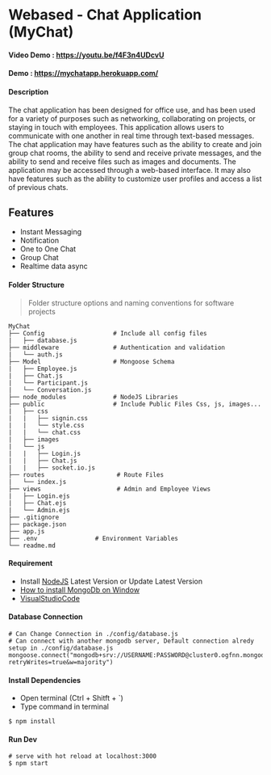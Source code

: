 # Webased - Chat Application (MyChat) 
#### Video Demo : https://youtu.be/f4F3n4UDcvU
#### Demo : https://mychatapp.herokuapp.com/
#### Description
The chat application has been designed for office use, and has been used for a variety of purposes such as networking, collaborating on projects, or staying in touch with employees. This application allows users to communicate with one another in real time through text-based messages. The chat application may have features such as the ability to create and join group chat rooms, the ability to send and receive private messages, and the ability to send and receive files such as images and documents. The application may be accessed through a web-based interface. It may also have features such as the ability to customize user profiles and access a list of previous chats.

## Features  
- Instant Messaging
- Notification
- One to One Chat
- Group Chat
- Realtime data async  


#### Folder Structure

> Folder structure options and naming conventions for software projects
```
MyChat
├── Config                   # Include all config files  
|   ├── database.js
├── middleware               # Authentication and validation
|   └── auth.js
├── Model                    # Mongoose Schema
|   ├── Employee.js		
|   ├── Chat.js
|   └── Participant.js
|   └── Conversation.js
├── node_modules		     # NodeJS Libraries
├── public                   # Include Public Files Css, js, images...
|   ├── css
|   |   ├── signin.css
|   |   └── style.css
|   |   └── chat.css
|   ├── images
|   └── js 
|   |   ├── Login.js 
|   |   ├── Chat.js 
|   |   ├── socket.io.js
├── routes                    # Route Files
|   └── index.js
├── views                     # Admin and Employee Views
|   ├── Login.ejs
|   ├── Chat.ejs    
|   └── Admin.ejs
├── .gitignore
├── package.json
├── app.js
├── .env				# Environment Variables
└── readme.md
```

#### Requirement
- Install [NodeJS](https://nodejs.org/en/) Latest Version or Update Latest Version
- [How to install MongoDb on Window](https://docs.mongodb.com/manual/tutorial/install-mongodb-on-windows/)
- [VisualStudioCode](https://code.visualstudio.com/) 

#### Database Connection 
```
# Can Change Connection in ./config/database.js
# Can connect with another mongodb server, Default connection alredy setup in ./config/database.js
mongoose.connect("mongodb+srv://USERNAME:PASSWORD@cluster0.ogfnn.mongodb.net/DATABASE_NAME?retryWrites=true&w=majority")
```
#### Install Dependencies

- Open terminal (Ctrl + Shitft + `)
- Type command in terminal
```
$ npm install
```

#### Run Dev
```
# serve with hot reload at localhost:3000
$ npm start
``` 
